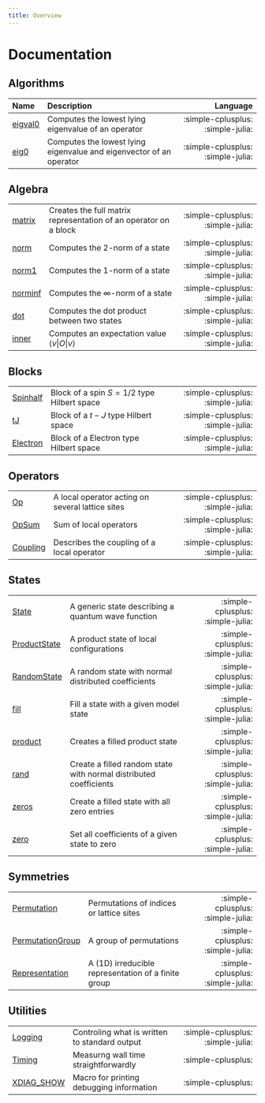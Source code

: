 ```yaml
---
title: Overview
---
```


# Documentation

## Algorithms


| Name                             | Description                                                         |                          Language |
|:---------------------------------|:--------------------------------------------------------------------|----------------------------------:|
| [eigval0](algorithms/eigval0.md) | Computes the lowest lying eigenvalue of an operator                 | :simple-cplusplus: :simple-julia: |
| [eig0](algorithms/eig0.md)       | Computes the lowest lying eigenvalue and eigenvector of an operator | :simple-cplusplus: :simple-julia: |

## Algebra
|                                       |                                                                   |                                   |
|:--------------------------------------|:------------------------------------------------------------------|----------------------------------:|
| [matrix](algebra/matrix.md)           | Creates the full matrix representation of an operator on a block  | :simple-cplusplus: :simple-julia: |
| [norm](algebra/algebra.md#norm)       | Computes the 2-norm of a state                                    | :simple-cplusplus: :simple-julia: |
| [norm1](algebra/algebra.md#norm1)     | Computes the 1-norm of a state                                    | :simple-cplusplus: :simple-julia: |
| [norminf](algebra/algebra.md#norminf) | Computes the $\infty$-norm of a state                               | :simple-cplusplus: :simple-julia: |
| [dot](algebra/algebra.md#dot)         | Computes the dot product between two states                       | :simple-cplusplus: :simple-julia: |
| [inner](algebra/algebra.md#inner)     | Computes an expectation value $\langle v \vert O \vert v \rangle$ | :simple-cplusplus: :simple-julia: |

## Blocks
|                                |                                            |                                   |
|:-------------------------------|:-------------------------------------------|----------------------------------:|
| [Spinhalf](blocks/spinhalf.md) | Block of a spin $S=1/2$ type Hilbert space | :simple-cplusplus: :simple-julia: |
| [tJ](blocks/tJ.md)             | Block of a $t-J$ type Hilbert space        | :simple-cplusplus: :simple-julia: |
| [Electron](blocks/electron.md) | Block of a Electron type Hilbert space     | :simple-cplusplus: :simple-julia: |

## Operators
|                                   |                                                  |                                   |
|:----------------------------------|:-------------------------------------------------|----------------------------------:|
| [Op](operators/op.md)             | A local operator acting on several lattice sites | :simple-cplusplus: :simple-julia: |
| [OpSum](operators/opsum.md)       | Sum of local operators                           | :simple-cplusplus: :simple-julia: |
| [Coupling](operators/coupling.md) | Describes the coupling of a local operator       | :simple-cplusplus: :simple-julia: |


## States
|                                           |                                                                   |                                   |
|:------------------------------------------|:------------------------------------------------------------------|----------------------------------:|
| [State](states/state.md)                  | A generic state describing a quantum wave function                | :simple-cplusplus: :simple-julia: |
| [ProductState](states/product_state.md)   | A product state of local configurations                           | :simple-cplusplus: :simple-julia: |
| [RandomState](states/random_state.md)     | A random state with normal distributed coefficients               | :simple-cplusplus: :simple-julia: |
| [fill](states/fill.md)                    | Fill a state with a given model state                             | :simple-cplusplus: :simple-julia: |
| [product](states/create_state.md#product) | Creates a filled product state                                    | :simple-cplusplus: :simple-julia: |
| [rand](states/create_state.md#rand)       | Create a filled random state with normal distributed coefficients | :simple-cplusplus: :simple-julia: |
| [zeros](states/create_state.md#zeros)     | Create a filled state with all zero entries                       | :simple-cplusplus: :simple-julia: |
| [zero](states/create_state.md#zero)       | Set all coefficients of a given state to zero                     | :simple-cplusplus: :simple-julia: |


## Symmetries
|                                                     |                                                     |                                   |
|:----------------------------------------------------|:----------------------------------------------------|----------------------------------:|
| [Permutation](symmetries/permutation.md)            | Permutations of indices or lattice sites            | :simple-cplusplus: :simple-julia: |
| [PermutationGroup](symmetries/permutation_group.md) | A group of permutations                             | :simple-cplusplus: :simple-julia: |
| [Representation](symmetries/representation.md)      | A (1D) irreducible representation of a finite group | :simple-cplusplus: :simple-julia: |

## Utilities

|                                       |                                               |                                   |
|:--------------------------------------|:----------------------------------------------|----------------------------------:|
| [Logging](utilities/logging.md)       | Controling what is written to standard output | :simple-cplusplus: :simple-julia: |
| [Timing](utilities/timing.md)         | Measurng wall time straightforwardly          |                :simple-cplusplus: |
| [XDIAG_SHOW](utilities/xdiag_show.md) | Macro for printing debugging information      |                :simple-cplusplus: |
